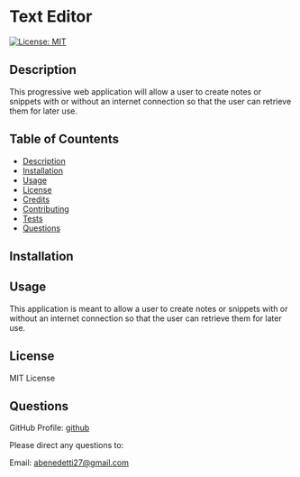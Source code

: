 # Text Editor 

[![License: MIT](https://img.shields.io/badge/License-MIT-yellow.svg)](https://opensource.org/licenses/MIT)

## Description <a name="description"></a>

This progressive web application will allow a user to create notes or snippets with or without an internet connection so that the user can retrieve them for later use. 

## Table of Countents 
- [Description](#description)
- [Installation](#installation)
- [Usage](#usage)
- [License](#license)
- [Credits](#credits)
- [Contributing](#contributing)
- [Tests](#tests)
- [Questions](#questions)

## Installation <a name="installation"></a>

## Usage <a name="usage"></a>
This application is meant to allow a user to create notes or snippets with or without an internet connection so that the user can retrieve them for later use. 


## License <a name="license"></a>
MIT License


## Questions <a name="questions"></a>

GitHub Profile: [github](https://github.com/abenedetti27)

Please direct any questions to:

Email: abenedetti27@gmail.com

